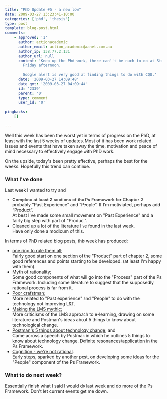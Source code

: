 ```yaml
---
title: "PhD Update #5 - a new low"
date: 2009-03-27 13:23:41+10:00
categories: ['phd', 'thesis']
type: post
template: blog-post.html
comments:
    - approved: '1'
      author: actionacademic
      author_email: action_academic@aanet.com.au
      author_ip: 138.77.2.131
      author_url: null
      content: 'Keep up the Phd work, there can''t be nuch to do at Struck Oil on a slow
        Friday afternoon.
    
        Google alert is very good at finding things to do with CQU.'
      date: '2009-03-27 14:09:48'
      date_gmt: '2009-03-27 04:09:48'
      id: '2339'
      parent: '0'
      type: comment
      user_id: '0'
    
pingbacks:
    []
    
---
```

Well this week has been the worst yet in terms of progress on the PhD, at least with the last 5 weeks of updates. Most of it has been work related. Issues and events that have taken away the time, motivation and peace of mind necessary to effectively engage with PhD work.

On the upside, today's been pretty effective, perhaps the best for the weeks. Hopefully this trend can continue.

### What I've done

Last week I wanted to try and

- Complete at least 2 sections of the Ps Framework for Chapter 2 - probably “Past Experience” and “People”. If I’m motiviated, perhaps add “Product”.  
    At best I've made some small movement on "Past Experience" and a fairly big step with part of "Product".
- Cleaned up a lot of the literature I’ve found in the last week.  
    Have only done a modicum of this.

In terms of PhD related blog posts, this week has produced:

- [one ring to rule them all](/blog2/2009/03/27/one-ring-to-rule-them-all-limitations-and-implications-of-the-lmsvle-product-model/);  
    Fairly good start on one section of the "Product" part of chapter 2, some good references and points starting to be developed. (at least I'm happy with them).
- [Myth of rationality](/blog2/2009/03/25/the-myth-of-rationality-in-the-selection-of-learning-management-systemsvles/);  
    Some good components of what will go into the "Process" part of the Ps Framework. Including some literature to suggest that the supposedly rational process is far from it.
- [Poor crafstman](/blog2/2009/03/23/poor-craftsman-or-the-blame-the-teachers-excuse/);  
    More related to "Past experience" and "People" to do with the technology not improving L&T.
- [Making the LMS mythic](/blog2/2009/03/23/making-the-lmsvle-mythic/);  
    More criticisms of the LMS approach to e-learning, drawing on some literature and Postman's ideas about 5 things to know about technological change.
- [Postman's 5 things about technology change](/blog2/2009/03/20/postmans-5-things-to-know-about-technological-change-and-e-learning/); and  
    Came across a speech by Postman in which he outlines 5 things to know about technology change. Definite resonances/application in the Ps Framework.
- [Cognition - we're not rational](/blog2/2009/03/20/cognition-were-not-rational-and-how-it-impacts-e-learning/).  
    Early steps, sparked by another post, on developing some ideas for the "People" component of the Ps Framework.

### What to do next week?

Essentially finish what I said I would do last week and do more of the Ps Framework. Don't let current events get me down.